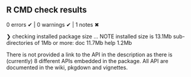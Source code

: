 ## R CMD check results

0 errors ✔ | 0 warnings ✔ | 1 notes ✖

❯ checking installed package size ... NOTE
    installed size is 13.1Mb
    sub-directories of 1Mb or more:
      doc   11.7Mb
      help   1.2Mb


There is not provided a link to the API in the description as there is (currently) 8 different APIs embedded in the
package. All API are documented in the wiki, pkgdown and vignettes.


